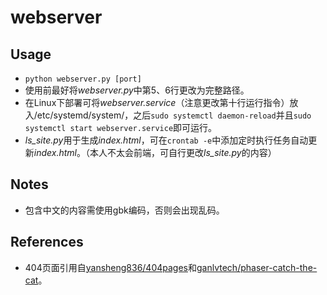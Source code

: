 # webserver

## Usage
* `python webserver.py [port]`
* 使用前最好将*webserver.py*中第5、6行更改为完整路径。
* 在Linux下部署可将*webserver.service*（注意更改第十行运行指令）放入/etc/systemd/system/，之后`sudo systemctl daemon-reload`并且`sudo systemctl start webserver.service`即可运行。
* *ls_site.py*用于生成*index.html*，可在`crontab -e`中添加定时执行任务自动更新*index.html*。（本人不太会前端，可自行更改*ls_site.py*的内容）

## Notes
* 包含中文的内容需使用gbk编码，否则会出现乱码。

## References
* 404页面引用自[yansheng836/404pages](https://github.com/yansheng836/404pages)和[ganlvtech/phaser-catch-the-cat](https://github.com/ganlvtech/phaser-catch-the-cat)。